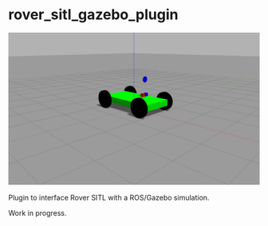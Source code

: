 # rover_sitl_gazebo_plugin
![Rover model in Gazebo](/rover_sitl_gazebo_plugin/models/rover/rover_model.jpg "Rover model in Gazebo")

Plugin to interface Rover SITL with a ROS/Gazebo simulation.

Work in progress.

